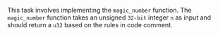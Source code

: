 This task involves implementing the `magic_number` function.
The `magic_number` function takes an unsigned `32-bit` integer `n` as input and should return a `u32` based on the rules in code comment.
